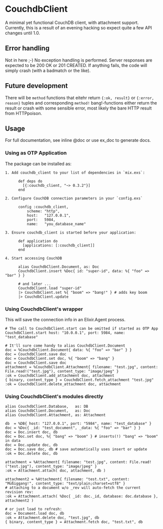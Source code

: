 # CouchdbClient

A minimal yet functional CouchDB client, with attachment support. Currently,
this is a result of an evening hacking so expect quite a few API changes until
1.0.

## Error handling

Not in here ;-) No exception handling is performed. Server responses are
expected to be 200 OK or 201 CREATED. If anything fails, the code will simply
crash (with a badmatch or the like). 

## Future development

There will be `method` functions that eitehr return `{:ok, result}` or `{:error,
reason}` tuples and corresponding `method!` bang!-functions either return the
result or crash with some sensible error, most likely the bare HTTP result from
HTTPpoison.

## Usage

For full documentation, see inline @doc or use ex_doc to generate docs.

### Using as OTP Application

The package can be installed as:

    1. Add couchdb_client to your list of dependencies in `mix.exs`:
    
          def deps do
            [{:couchdb_client, "~> 0.3.2"}]
          end
    
    2. Configure CouchDB connection parameters in your `config.exs`
    
          config :couchdb_client,
              scheme: "http",
              host:   "127.0.0.1",
              port:   5984,
              name:   "you_database_name"
    
    3. Ensure couchdb_client is started before your application:
    
          def application do
            [applications: [:couchdb_client]]
          end
          
    4. Start accessing CouchDB
      
          alias CouchdbClient.Document, as: Doc
          CouchdbClient.insert %Doc{ id: "super-id", data: %{ "foo" => "bar" } }

          # and later ...
          CouchdbClient.load "super-id" 
          |> CouchdbClient.set %{ "boom" => "bang!" } # adds key boom
          |> CouchdbClient.update


### Using CouchdbClient's wrapper

This will save the connection info in an Elixir.Agent process.

```
# The call to CouchdbClient.start can be omitted if started as OTP App
CouchdbClient.start host: "10.0.0.1", port: 5984, name: "test_database"

# It'll sure come handy to alias CouchdbClient.Document
doc = %CouchdbClient.Document{ data: %{ "foo" => "bar" } }
doc = CouchdbClient.save doc
doc = CouchdbClient.set doc, %{ "boom" => "bang" }
doc = CouchdbClient.save doc
attachment = %CouchdbClient.Attachment{ filename: "test.jpg", content: File.read!("test.jpg"), content_type: "image/jpeg" }
:ok = CouchdbClient.add_attachment doc, attachment
{ binary, content_type } = CouchdbClient.fetch_attachment "test.jpg"
:ok = CouchdbClient.delete_attachment doc, attachment
```

### Using CouchdbClient's modules directly
```
alias CouchdbClient.Database,   as: DB
alias CouchdbClient.Document,   as: Doc
alias CouchdbClient.Attachment, as: Attachment

db  = %DB{ host: "127.0.0.1", port: "5984", name: "test_database" }
doc = %Doc{ _id: "test_document", _data: %{ "foo" => "bar" } }
doc = Doc.insert doc, db
doc = Doc.set doc, %{ "bang" => "boom" } # inserts(!) "bang" => "boom" in data
doc = Doc.update doc, db
doc = Doc.save doc, db # save automatically uses insert or update 
:ok = Doc.delete doc, db 

attachment = %Attachment{ filename: "test.jpg", content: File.read!("test.jpg"), content_type: "image/jpeg" }
:ok = Attachment.attach( doc, attachment, db )

attachment2 = %Attachment{ filename: "test.txt", content: "Müßiggang!", content_type: "text/plain;charset=utf8" }
# attaching to a document w/o _rev will auto-fetch the current revision rev:
:ok = Attachment.attach( %Doc{ _id: doc._id, database: doc.database }, attachment2 )

# or just load to refresh:
doc = Document.load doc, db
:ok = Attachment.delete doc, "test.jpg", db
{ binary, content_type } = Attachment.fetch doc, "test.txt", db
```
